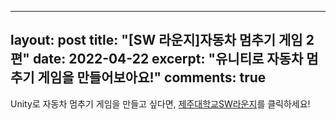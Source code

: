 ------
layout: post
title: "[SW 라운지]자동차 멈추기 게임 2편"
date: 2022-04-22
excerpt: "유니티로 자동차 멈추기 게임을 만들어보아요!"
comments: true
---

Unity로 자동차 멈추기 게임을 만들고 싶다면, [제주대학교SW라운지](https://www.youtube.com/watch?v=LtMicgSDWYA)를 클릭하세요!

